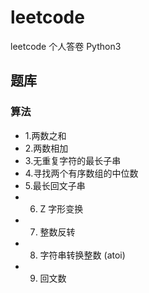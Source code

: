 # leetcode
leetcode 个人答卷 Python3


## 题库
### 算法
- 1.两数之和
- 2.两数相加
- 3.无重复字符的最长子串
- 4.寻找两个有序数组的中位数
- 5.最长回文子串
- 6. Z 字形变换
- 7. 整数反转
- 8. 字符串转换整数 (atoi)
- 9. 回文数